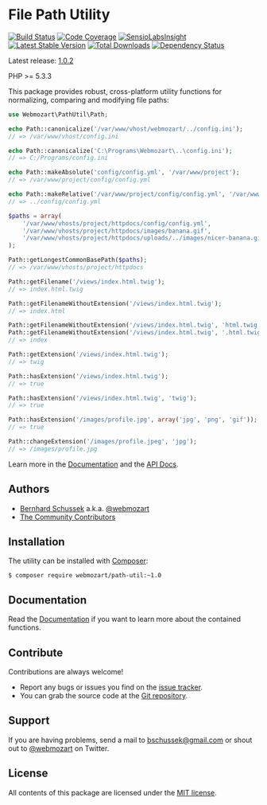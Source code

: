 File Path Utility
=================

[![Build Status](https://travis-ci.org/webmozart/path-util.svg?branch=master)](https://travis-ci.org/webmozart/path-util)
[![Code Coverage](https://scrutinizer-ci.com/g/webmozart/path-util/badges/coverage.png?b=master)](https://scrutinizer-ci.com/g/webmozart/path-util/?branch=master)
[![SensioLabsInsight](https://insight.sensiolabs.com/projects/b8c658df-0cce-4566-bf55-75da109aa6d7/mini.png)](https://insight.sensiolabs.com/projects/b8c658df-0cce-4566-bf55-75da109aa6d7)
[![Latest Stable Version](https://poser.pugx.org/webmozart/path-util/v/stable.svg)](https://packagist.org/packages/webmozart/path-util)
[![Total Downloads](https://poser.pugx.org/webmozart/path-util/downloads.svg)](https://packagist.org/packages/webmozart/path-util)
[![Dependency Status](https://www.versioneye.com/php/webmozart:path-util/1.0.2/badge.svg)](https://www.versioneye.com/php/webmozart:path-util/1.0.2)

Latest release: [1.0.2](https://packagist.org/packages/webmozart/path-util#1.0.2)

PHP >= 5.3.3

This package provides robust, cross-platform utility functions for normalizing,
comparing and modifying file paths:

```php
use Webmozart\PathUtil\Path;

echo Path::canonicalize('/var/www/vhost/webmozart/../config.ini');
// => /var/www/vhost/config.ini

echo Path::canonicalize('C:\Programs\Webmozart\..\config.ini');
// => C:/Programs/config.ini

echo Path::makeAbsolute('config/config.yml', '/var/www/project');
// => /var/www/project/config/config.yml

echo Path::makeRelative('/var/www/project/config/config.yml', '/var/www/project/uploads');
// => ../config/config.yml

$paths = array(
    '/var/www/vhosts/project/httpdocs/config/config.yml',
    '/var/www/vhosts/project/httpdocs/images/banana.gif',
    '/var/www/vhosts/project/httpdocs/uploads/../images/nicer-banana.gif',
);

Path::getLongestCommonBasePath($paths);
// => /var/www/vhosts/project/httpdocs

Path::getFilename('/views/index.html.twig');
// => index.html.twig

Path::getFilenameWithoutExtension('/views/index.html.twig');
// => index.html

Path::getFilenameWithoutExtension('/views/index.html.twig', 'html.twig');
Path::getFilenameWithoutExtension('/views/index.html.twig', '.html.twig');
// => index

Path::getExtension('/views/index.html.twig');
// => twig

Path::hasExtension('/views/index.html.twig');
// => true

Path::hasExtension('/views/index.html.twig', 'twig');
// => true

Path::hasExtension('/images/profile.jpg', array('jpg', 'png', 'gif'));
// => true

Path::changeExtension('/images/profile.jpeg', 'jpg');
// => /images/profile.jpg
```

Learn more in the [Documentation] and the [API Docs].

Authors
-------

* [Bernhard Schussek] a.k.a. [@webmozart]
* [The Community Contributors]

Installation
------------

The utility can be installed with [Composer]:

```
$ composer require webmozart/path-util:~1.0
```

Documentation
-------------

Read the [Documentation] if you want to learn more about the contained functions.

Contribute
----------

Contributions are always welcome!

* Report any bugs or issues you find on the [issue tracker].
* You can grab the source code at the [Git repository].

Support
-------

If you are having problems, send a mail to bschussek@gmail.com or shout out to
[@webmozart] on Twitter.

License
-------

All contents of this package are licensed under the [MIT license].

[Bernhard Schussek]: http://webmozarts.com
[The Community Contributors]: https://github.com/webmozart/path-util/graphs/contributors
[Composer]: https://getcomposer.org
[Documentation]: docs/usage.md
[API Docs]: https://webmozart.github.io/path-util/api
[issue tracker]: https://github.com/webmozart/path-util/issues
[Git repository]: https://github.com/webmozart/path-util
[@webmozart]: https://twitter.com/webmozart
[MIT license]: LICENSE
